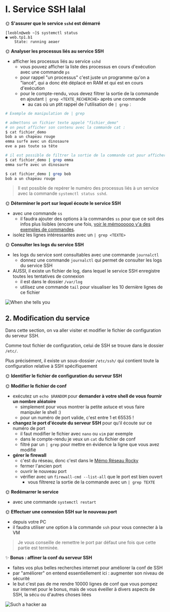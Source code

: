# I. Service SSH lalal

🌞 **S'assurer que le service `sshd` est démarré**

```
[leobln@web ~]$ systemctl status
● web.tp1.b1
    State: running aeaer
```

🌞 **Analyser les processus liés au service SSH**

- afficher les processus liés au service `sshd`
  - vous pouvez afficher la liste des processus en cours d'exécution avec une commande `ps`
  - pour rappel "un processus" c'est juste un programme qu'on a "lancé", qui a donc été déplacé en RAM et qui est en cours d'exécution
  - pour le compte-rendu, vous devez filtrer la sortie de la commande en ajoutant `| grep <TEXTE_RECHERCHE>` après une commande
    - au cas où un ptit rappel de l'utilisation de `| grep` :

```bash
# Exemple de manipulation de | grep

# admettons un fichier texte appelé "fichier_demo"
# on peut afficher son contenu avec la commande cat :
$ cat fichier_demo
bob a un chapeau rouge
emma surfe avec un dinosaure
eve a pas toute sa tête

# il est possible de filtrer la sortie de la commande cat pour afficher uniquement certaines lignes
$ cat fichier_demo | grep emma
emma surfe avec un dinosaure

$ cat fichier_demo | grep bob
bob a un chapeau rouge
```

> Il est possible de repérer le numéro des processus liés à un service avec la commande `systemctl status sshd`.

🌞 **Déterminer le port sur lequel écoute le service SSH**

- avec une commande `ss`
  - il faudra ajouter des options à la commandes `ss` pour que ce soit des infos plus lisibles (encore une fois, [voir le mémoooooo y'a des exemples de commandes](../../cours/memo/shell.md).
- isolez les lignes intéressantes avec un `| grep <TEXTE>`

🌞 **Consulter les logs du service SSH**

- les logs du service sont consultables avec une commande `journalctl`
  - donnez une commande `journalctl` qui permet de consulter les logs du service SSH
- AUSSI, il existe un fichier de log, dans lequel le service SSH enregistre toutes les tentatives de connexion
  - il est dans le dossier `/var/log`
  - utilisez une commande `tail` pour visualiser les 10 dernière lignes de ce fichier

![When she tells you](./img/when_she_tells_you.png)

## 2. Modification du service

Dans cette section, on va aller visiter et modifier le fichier de configuration du serveur SSH.

Comme tout fichier de configuration, celui de SSH se trouve dans le dossier `/etc/`.

Plus précisément, il existe un sous-dossier `/etc/ssh/` qui contient toute la configuration relative à SSH spécifiquement

🌞 **Identifier le fichier de configuration du serveur SSH**

🌞 **Modifier le fichier de conf**

- exécutez un `echo $RANDOM` pour **demander à votre shell de vous fournir un nombre aléatoire**
  - simplement pour vous montrer la petite astuce et vous faire manipuler le shell :)
  - pour un numéro de port valide, c'est entre 1 et 65535 !
- **changez le port d'écoute du serveur SSH** pour qu'il écoute sur ce numéro de port
  - il faut modifier le fichier avec `nano` ou `vim` par exemple
  - dans le compte-rendu je veux un `cat` du fichier de conf
  - filtré par un `| grep` pour mettre en évidence la ligne que vous avez modifié
- **gérer le firewall**
  - c'est du réseau, donc c'est dans le [Mémo Réseau Rocky](../../cours/memo/rocky.md)
  - fermer l'ancien port
  - ouvrir le nouveau port
  - vérifier avec un `firewall-cmd --list-all` que le port est bien ouvert
    - vous filtrerez la sortie de la commande avec un `| grep TEXTE`

🌞 **Redémarrer le service**

- avec une commande `systemctl restart`

🌞 **Effectuer une connexion SSH sur le nouveau port**

- depuis votre PC
- il faudra utiliser une option à la commande `ssh` pour vous connecter à la VM

> Je vous conseille de remettre le port par défaut une fois que cette partie est terminée.

✨ **Bonus : affiner la conf du serveur SSH**

- faites vos plus belles recherches internet pour améliorer la conf de SSH
- par "améliorer" on entend essentiellement ici : augmenter son niveau de sécurité
- le but c'est pas de me rendre 10000 lignes de conf que vous pompez sur internet pour le bonus, mais de vous éveiller à divers aspects de SSH, la sécu ou d'autres choses liées

![Such a hacker](./img/such_a_hacker.png)
aa